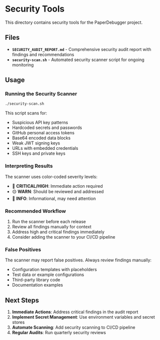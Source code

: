 # Security Tools

This directory contains security tools for the PaperDebugger project.

## Files

- **`SECURITY_AUDIT_REPORT.md`** - Comprehensive security audit report with findings and recommendations
- **`security-scan.sh`** - Automated security scanner script for ongoing monitoring

## Usage

### Running the Security Scanner

```bash
./security-scan.sh
```

This script scans for:
- Suspicious API key patterns
- Hardcoded secrets and passwords  
- GitHub personal access tokens
- Base64 encoded data blocks
- Weak JWT signing keys
- URLs with embedded credentials
- SSH keys and private keys

### Interpreting Results

The scanner uses color-coded severity levels:
- 🔴 **CRITICAL/HIGH**: Immediate action required
- 🟡 **WARN**: Should be reviewed and addressed
- 🔵 **INFO**: Informational, may need attention

### Recommended Workflow

1. Run the scanner before each release
2. Review all findings manually for context
3. Address high and critical findings immediately
4. Consider adding the scanner to your CI/CD pipeline

### False Positives

The scanner may report false positives. Always review findings manually:
- Configuration templates with placeholders
- Test data or example configurations
- Third-party library code
- Documentation examples

## Next Steps

1. **Immediate Actions**: Address critical findings in the audit report
2. **Implement Secret Management**: Use environment variables and secret stores
3. **Automate Scanning**: Add security scanning to CI/CD pipeline
4. **Regular Audits**: Run quarterly security reviews